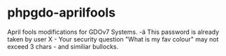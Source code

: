 # phpgdo-aprilfools
April fools modifications for GDOv7 Systems. -ä This password is already taken by user X - Your security question "What is my fav colour" may not exceed 3 chars - and similiar bullocks.

